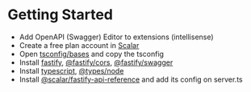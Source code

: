# Getting Started

- Add OpenAPI (Swagger) Editor to extensions (intellisense)
- Create a free plan account in [Scalar](https://dashboard.scalar.com/)
- Open [tsconfig/bases](https://github.com/tsconfig/bases) and copy the tsconfig
- Install [fastify](https://www.npmjs.com/package/fastify), [@fastify/cors](https://www.npmjs.com/package/@fastify/cors), [@fastify/swagger](https://www.npmjs.com/package/@fastify/swagger)
- Install [typescript](https://www.npmjs.com/package/typescript), [@types/node](https://www.npmjs.com/package/@types/node)
- Install [@scalar/fastify-api-reference](https://www.npmjs.com/package/@scalar/fastify-api-reference) and add its config on server.ts